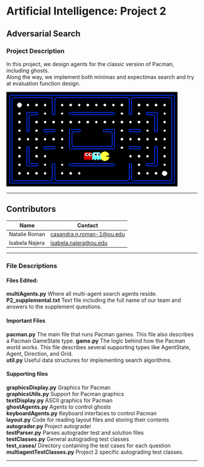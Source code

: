# Artificial Intelligence: Project 2

## Adversarial Search

### Project Description 

In this project, we design agents for the classic version of Pacman, including ghosts.   
Along the way, we implement both minimax and expectimax search and try at evaluation function design.

![Project Description](images/pacman_multi_agent.png)

---   
## Contributors

| Name                  | Contact                        |
|-----------------------|--------------------------------|
| Natalie Roman         | casandra.n.roman-1@ou.edu      |
| Isabela Najera        | isabela.najera@ou.edu          |
----------------------------------------------------------

### File Descriptions 

#### Files Edited:

**multiAgents.py** Where all multi-agent search agents reside.   
**P2_supplemental.txt** Text file including the full name of our team and answers to the supplement questions.

#### Important Files

**pacman.py** The main file that runs Pacman games. This file also describes a Pacman GameState type.
**game.py** The logic behind how the Pacman world works. This file describes several supporting types like AgentState, Agent, Direction, and Grid.    
**util.py** Useful data structures for implementing search algorithms.   

#### Supporting files

**graphicsDisplay.py** Graphics for Pacman    
**graphicsUtils.py** Support for Pacman graphics    
**textDisplay.py** ASCII graphics for Pacman    
**ghostAgents.py** Agents to control ghosts    
**keyboardAgents.py** Keyboard interfaces to control Pacman    
**layout.py** Code for reading layout files and storing their contents  
**autograder.py** Project autograder   
**testParser.py** Parses autograder test and solution files     
**testClasses.py** General autograding test classes    
**test_cases/** Directory containing the test cases for each question    
**multiagentTestClasses.py** Project 2 specific autograding test classes.    

---    




